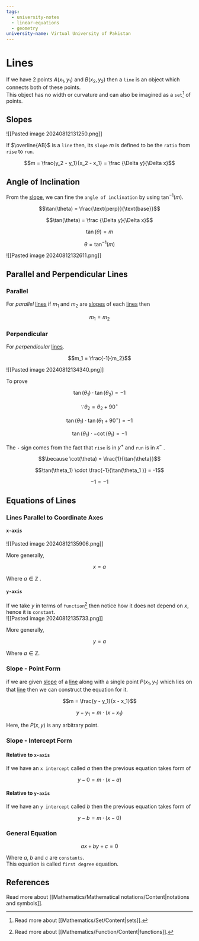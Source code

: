 ```yaml
---
tags:
  - university-notes
  - linear-equations
  - geometry
university-name: Virtual University of Pakistan
---
```


# Lines
If we have 2 points $A(x_1, y_1)$ and $B(x_2, y_2)$ then a `line` is an object which connects both of these points.  
This object has no width or curvature and can also be imagined as a `set`[^1] of points.

## Slopes
![[Pasted image 20240812131250.png]]

If $\overline{AB}$ is a `line` then, its `slope` $m$ is defined to be the `ratio` from `rise` to `run`.  

$$m = \frac{y_2 - y_1}{x_2 - x_1} = \frac {\Delta y}{\Delta x}$$

## Angle of Inclination
From the [slope](#slopes), we can fine the `angle of inclination` by using $\tan^{-1}{(m)}$.  

$$\tan(\theta) = \frac{\text{perp}}{\text{base}}$$

$$\tan(\theta) = \frac {\Delta y}{\Delta x}$$

$$\tan (\theta) = m$$

$$\theta = \tan^{-1} (m)$$

![[Pasted image 20240812132611.png]]

## Parallel and Perpendicular Lines
### Parallel
For _parallel_ [lines](#lines) if $m_1$ and $m_2$ are [slopes](#slopes) of each [lines](#lines) then

$$m_1 = m_2$$

### Perpendicular
For _perpendicular_ [lines](#lines).  

$$m_1 = \frac{-1}{m_2}$$

![[Pasted image 20240812134340.png]]

To prove  

$$\tan(\theta_1) \cdot \tan(\theta_2) = -1$$

$$\because \theta_2 = \theta_2 + 90^{\circ}$$

$$\tan(\theta_1) \cdot \tan(\theta_1 + 90^\circ) = -1$$

$$\tan(\theta_1) \cdot - \cot(\theta_1 ) = -1$$

The `-` sign comes from the fact that `rise` is in $y^+$ and `run` is in $x^-$ .  

$$\because \cot(\theta) = \frac{1}{\tan{\theta}}$$

$$\tan(\theta_1) \cdot \frac{-1}{\tan(\theta_1 )} = -1$$

$$-1 = -1$$

## Equations of Lines
### Lines Parallel to Coordinate Axes
#### `x-axis`
![[Pasted image 20240812135906.png]]

More generally,  

$$x = a$$

 Where $a \in \mathbb{Z}$ .

#### `y-axis`
If we take $y$ in terms of `function`[^2] then notice how it does not depend on $x$, hence it is `constant`.  
![[Pasted image 20240812135733.png]]

More generally,  

$$y = a$$

Where $a \in \mathbb{Z}$.

### Slope - Point Form
if we are given [slope](#slopes) of a [line](#lines) along with a single point $P(x_1, y_1)$ which lies on that [line](#lines) then we can construct the equation for it.  

$$m = \frac{y - y_1}{x - x_1}$$

$$y - y_1 = m \cdot (x - x_1)$$

Here, the $P(x, y)$ is any arbitrary point.

### Slope - Intercept Form
#### Relative to `x-axis`
If we have an `x intercept` called $a$ then the previous equation takes form of  

$$y - 0 = m \cdot (x - a)$$

#### Relative to `y-axis`
If we have an `y intercept` called $b$ then the previous equation takes form of  

$$y - b = m \cdot (x - 0)$$

### General Equation

$$ax + by + c = 0$$

Where $a$, $b$ and $c$ are `constants`.  
This equation is called `first degree` equation.

## References
Read more about [[Mathematics/Mathematical notations/Content|notations and symbols]].

[^1]: Read more about [[Mathematics/Set/Content|sets]].
[^2]: Read more about [[Mathematics/Function/Content|functions]].
